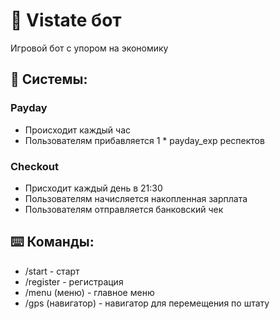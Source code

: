 # 🤖 Vistate бот
Игровой бот с упором на экономику

## 🔧 Системы:
### Payday
* Происходит каждый час
* Пользователям прибавляется 1 * payday_exp респектов
### Checkout
* Присходит каждый день в 21:30
* Пользователям начисляется накопленная зарплата
* Пользователям отправляется банковский чек

## ⌨️ Команды:
* /start - старт
* /register - регистрация
* /menu (меню) - главное меню
* /gps (навигатор) - навигатор для перемещения по штату
